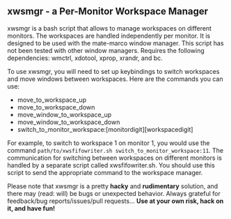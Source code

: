 ## xwsmgr - a Per-Monitor Workspace Manager

xwsmgr is a bash script that allows to manage workspaces on different monitors. The workspaces are handled independently per monitor. It is designed to be used with the mate-marco window manager. This script has not been tested with other window managers.
Requires the following dependencies: wmctrl, xdotool, xprop, xrandr, and bc.

To use xwsmgr, you will need to set up keybindings to switch workspaces and move windows between workspaces. Here are the commands you can use:

- move_to_workspace_up
- move_to_workspace_down
- move_window_to_workspace_up
- move_window_to_workspace_down
- switch_to_monitor_workspace:[monitordigit][workspacedigit]

For example, to switch to workspace 1 on monitor 1, you would use the command `path/to/xwsfifowriter.sh switch_to_monitor_workspace:11`. The communication for switching between workspaces on different monitors is handled by a separate script called xwsfifowriter.sh. You should use this script to send the appropriate command to the workspace manager.

Please note that xwsmgr is a pretty **hacky** and **rudimentary** solution, and there may (read: will) be bugs or unexpected behavior. Always grateful for feedback/bug reports/issues/pull requests... **Use at your own risk, hack on it, and have fun!**
